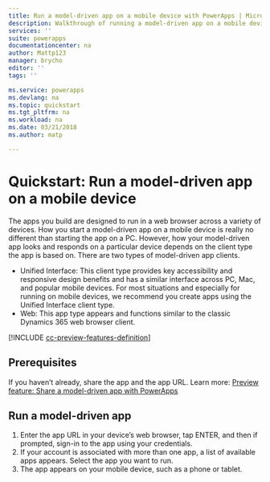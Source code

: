 ```yaml
---
title: Run a model-driven app on a mobile device with PowerApps | Microsoft Docs
description: Walkthrough of running a model-driven app on a mobile device
services: ''
suite: powerapps
documentationcenter: na
author: Mattp123
manager: brycho
editor: ''
tags: ''

ms.service: powerapps
ms.devlang: na
ms.topic: quickstart
ms.tgt_pltfrm: na
ms.workload: na
ms.date: 03/21/2018
ms.author: matp

---
```

# Quickstart: Run a model-driven app on a mobile device

The apps you build are designed to run in a web browser across a variety of devices. How you start a model-driven app on a mobile device is really no different than starting the app on a PC. However, how your model-driven app looks and responds on a particular device depends on the client type the app is based on. There are two types of model-driven app clients. 

- Unified Interface: This client type provides key accessibility and responsive design benefits and has a similar interface across PC, Mac, and popular mobile devices. For most situations and especially for running on mobile devices, we recommend you create apps using the Unified Interface client type.
- Web: This app type appears and functions similar to the classic Dynamics 365 web browser client. 

[!INCLUDE [cc-preview-features-definition](../../includes/cc-preview-features-definition.md)]

## Prerequisites

If you haven’t already, share the app and the app URL. Learn more: [Preview feature: Share a model-driven app with PowerApps](share-model-driven-app.md)

## Run a model-driven app
1.	Enter the app URL in your device’s web browser, tap ENTER, and then if prompted, sign-in to the app using your credentials. 
2.	If your account is associated with more than one app, a list of available apps appears. Select the app you want to run. 
3.	The app appears on your mobile device, such as a phone or tablet.

